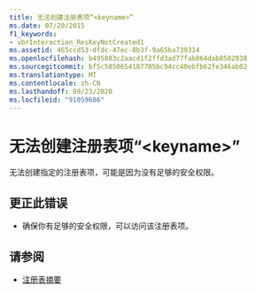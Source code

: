 ```yaml
---
title: 无法创建注册表项“<keyname>”
ms.date: 07/20/2015
f1_keywords:
- vbrInteraction_ResKeyNotCreated1
ms.assetid: 465ccd53-dfdc-47ec-8b3f-9a65ba739314
ms.openlocfilehash: b495883c2aacd1f2ffd3ad77fab864dab8502938
ms.sourcegitcommit: bf5c5850654187705bc94cc40ebfb62fe346ab02
ms.translationtype: MT
ms.contentlocale: zh-CN
ms.lasthandoff: 09/23/2020
ms.locfileid: "91059686"
---
```

# <a name="registry-key-keyname-could-not-be-created"></a>无法创建注册表项“\<keyname>”

无法创建指定的注册表项，可能是因为没有足够的安全权限。  
  
## <a name="to-correct-this-error"></a>更正此错误  
  
- 确保你有足够的安全权限，可以访问该注册表项。  
  
## <a name="see-also"></a>请参阅

- [注册表摘要](../language-reference/keywords/registry-summary.md)
